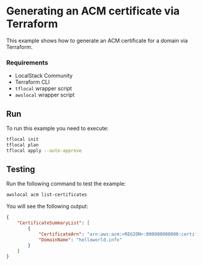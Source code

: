 # Generating an ACM certificate via Terraform

This example shows how to generate an ACM certificate for a domain via Terraform.

### Requirements

- LocalStack Community
- Terraform CLI
- `tflocal` wrapper script
- `awslocal` wrapper script

## Run

To run this example you need to execute:

```bash
tflocal init
tflocal plan
tflocal apply --auto-approve
```

## Testing

Run the following command to test the example:

```bash
awslocal acm list-certificates
```

You will see the following output:

```json
{
    "CertificateSummaryList": [
        {
            "CertificateArn": "arn:aws:acm:<REGION>:000000000000:certificate/<CERTIFICATE-ID>",
            "DomainName": "helloworld.info"
        }
    ]
}
```
